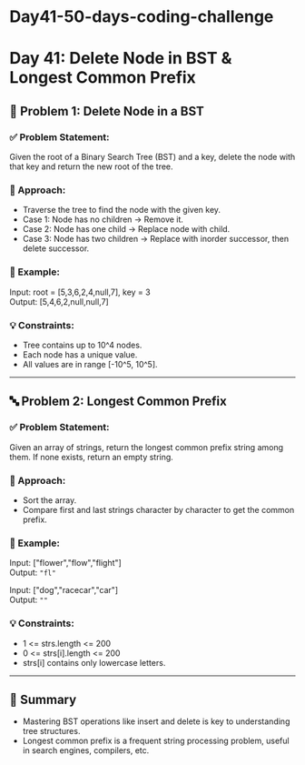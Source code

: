 # Day41-50-days-coding-challenge

# Day 41: Delete Node in BST & Longest Common Prefix

## 🌲 Problem 1: Delete Node in a BST

### ✅ Problem Statement:
Given the root of a Binary Search Tree (BST) and a key, delete the node with that key and return the new root of the tree.

### 🧠 Approach:
- Traverse the tree to find the node with the given key.
- Case 1: Node has no children → Remove it.
- Case 2: Node has one child → Replace node with child.
- Case 3: Node has two children → Replace with inorder successor, then delete successor.

### 📘 Example:
Input: root = [5,3,6,2,4,null,7], key = 3  
Output: [5,4,6,2,null,null,7]

### 💡 Constraints:
- Tree contains up to 10^4 nodes.
- Each node has a unique value.
- All values are in range [-10^5, 10^5].

---

## 🔤 Problem 2: Longest Common Prefix

### ✅ Problem Statement:
Given an array of strings, return the longest common prefix string among them. If none exists, return an empty string.

### 🧠 Approach:
- Sort the array.
- Compare first and last strings character by character to get the common prefix.

### 📘 Example:
Input: ["flower","flow","flight"]  
Output: `"fl"`

Input: ["dog","racecar","car"]  
Output: `""`

### 💡 Constraints:
- 1 <= strs.length <= 200
- 0 <= strs[i].length <= 200
- strs[i] contains only lowercase letters.

---

## 🏁 Summary
- Mastering BST operations like insert and delete is key to understanding tree structures.
- Longest common prefix is a frequent string processing problem, useful in search engines, compilers, etc.
